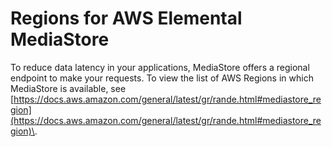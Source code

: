 # Regions for AWS Elemental MediaStore<a name="what-is-regions"></a>

To reduce data latency in your applications, MediaStore offers a regional endpoint to make your requests\. To view the list of AWS Regions in which MediaStore is available, see [https://docs.aws.amazon.com/general/latest/gr/rande.html#mediastore_region](https://docs.aws.amazon.com/general/latest/gr/rande.html#mediastore_region)\.